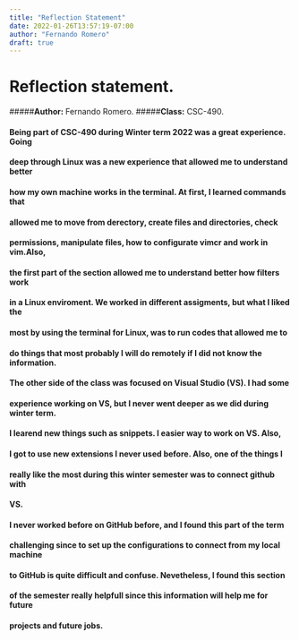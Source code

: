 ```yaml
---
title: "Reflection Statement"
date: 2022-01-26T13:57:19-07:00
author: "Fernando Romero"
draft: true
---
```

# Reflection statement.
#####**Author:** Fernando Romero.
#####**Class:** CSC-490.

#### Being part of CSC-490 during Winter term 2022 was a great experience. Going
#### deep through Linux was a new experience that allowed me to understand better
#### how my own machine works in the terminal. At first, I learned commands that 
#### allowed me to move from derectory, create files and directories, check 
#### permissions, manipulate files, how to configurate vimcr and work in vim.Also,
#### the first part of the section allowed me to understand better how filters work 
#### in a Linux enviroment. We worked in different assigments, but what I liked the
#### most by using the terminal for Linux, was to run codes that allowed me to 
#### do things that most probably I will do remotely if I did not know the information.
####
#### The other side of the class was focused on Visual Studio (VS). I had some
#### experience working on VS, but I never went deeper as we did during winter term.
#### I learend new things such as snippets. I easier way to work on VS. Also,
#### I got to use new extensions I never used before. Also, one of the things I
#### really like the most during this winter semester was to connect github with
#### VS.
#### 
#### I never worked before on GitHub before, and I found this part of the term
#### challenging since to set up the configurations to connect from my local machine
#### to GitHub is quite difficult and confuse. Nevetheless, I found this section
#### of the semester really helpfull since this information will help me for future 
#### projects and future jobs.


